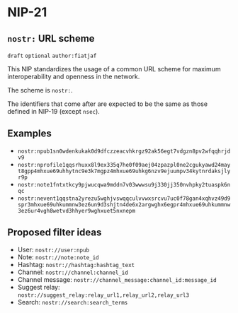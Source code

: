 NIP-21
======

`nostr:` URL scheme
-------------------

`draft` `optional` `author:fiatjaf`

This NIP standardizes the usage of a common URL scheme for maximum interoperability and openness in the network.

The scheme is `nostr:`.

The identifiers that come after are expected to be the same as those defined in NIP-19 (except `nsec`).

## Examples

- `nostr:npub1sn0wdenkukak0d9dfczzeacvhkrgz92ak56egt7vdgzn8pv2wfqqhrjdv9`
- `nostr:nprofile1qqsrhuxx8l9ex335q7he0f09aej04zpazpl0ne2cgukyawd24mayt8gpp4mhxue69uhhytnc9e3k7mgpz4mhxue69uhkg6nzv9ejuumpv34kytnrdaksjlyr9p`
- `nostr:note1fntxtkcy9pjwucqwa9mddn7v03wwwsu9j330jj350nvhpky2tuaspk6nqc`
- `nostr:nevent1qqstna2yrezu5wghjvswqqculvvwxsrcvu7uc0f78gan4xqhvz49d9spr3mhxue69uhkummnw3ez6un9d3shjtn4de6x2argwghx6egpr4mhxue69uhkummnw3ez6ur4vgh8wetvd3hhyer9wghxuet5nxnepm`

## Proposed filter ideas
- User: `nostr://user:npub`
- Note: `nostr://note:note_id`
- Hashtag: `nostr://hashtag:hashtag_text`
- Channel: `nostr://channel:channel_id`
- Channel message: `nostr://channel_message:channel_id:message_id`
- Suggest relay: `nostr://suggest_relay:relay_url1,relay_url2,relay_url3`
- Search: `nostr://search:search_terms`

